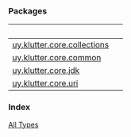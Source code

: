 


### Packages

|&nbsp;|&nbsp;|
|---|---|
| [uy.klutter.core.collections](uy.klutter.core.collections/index.md) |  |
| [uy.klutter.core.common](uy.klutter.core.common/index.md) |  |
| [uy.klutter.core.jdk](uy.klutter.core.jdk/index.md) |  |
| [uy.klutter.core.uri](uy.klutter.core.uri/index.md) |  |

### Index

[All Types](alltypes/index.md)